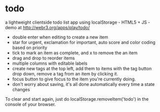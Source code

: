 todo
====

a lightweight clientside todo list app using localStorage - HTML5 + JS - demo at http://webr3.org/apps/play/todo/

- double enter when editing to create a new item
- star for urgent, exclamation for important, auto score and color coding based on priority
- tick to mark an item as complete, and x to remove the an item
- drag and drop to reorder items
- multiple columns with editable labels
- create new tags at the top left, add them to items with the tag button drop down, remove a tag from an item by clicking it.
- focus button to give focus to the item you're currently doing.
- don't worry about saving, it's all done automatically every time a state changes

To clear and start again, just do localStorage.removeItem('todo') in the console of your browser.